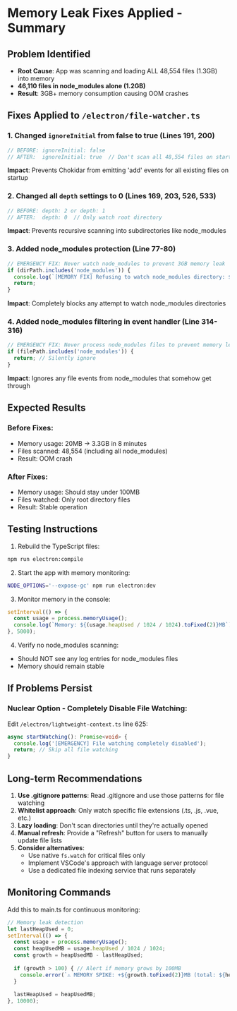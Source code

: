 # Memory Leak Fixes Applied - Summary

## Problem Identified
- **Root Cause**: App was scanning and loading ALL 48,554 files (1.3GB) into memory
- **46,110 files in node_modules alone (1.2GB)**
- **Result**: 3GB+ memory consumption causing OOM crashes

## Fixes Applied to `/electron/file-watcher.ts`

### 1. Changed `ignoreInitial` from false to true (Lines 191, 200)
```typescript
// BEFORE: ignoreInitial: false
// AFTER:  ignoreInitial: true  // Don't scan all 48,554 files on startup!
```
**Impact**: Prevents Chokidar from emitting 'add' events for all existing files on startup

### 2. Changed all `depth` settings to 0 (Lines 169, 203, 526, 533)
```typescript
// BEFORE: depth: 2 or depth: 1
// AFTER:  depth: 0  // Only watch root directory
```
**Impact**: Prevents recursive scanning into subdirectories like node_modules

### 3. Added node_modules protection (Line 77-80)
```typescript
// EMERGENCY FIX: Never watch node_modules to prevent 3GB memory leak
if (dirPath.includes('node_modules')) {
  console.log(`[MEMORY FIX] Refusing to watch node_modules directory: ${dirPath}`);
  return;
}
```
**Impact**: Completely blocks any attempt to watch node_modules directories

### 4. Added node_modules filtering in event handler (Line 314-316)
```typescript
// EMERGENCY FIX: Never process node_modules files to prevent memory leak
if (filePath.includes('node_modules')) {
  return; // Silently ignore
}
```
**Impact**: Ignores any file events from node_modules that somehow get through

## Expected Results

### Before Fixes:
- Memory usage: 20MB → 3.3GB in 8 minutes
- Files scanned: 48,554 (including all node_modules)
- Result: OOM crash

### After Fixes:
- Memory usage: Should stay under 100MB
- Files watched: Only root directory files
- Result: Stable operation

## Testing Instructions

1. Rebuild the TypeScript files:
```bash
npm run electron:compile
```

2. Start the app with memory monitoring:
```bash
NODE_OPTIONS='--expose-gc' npm run electron:dev
```

3. Monitor memory in the console:
```javascript
setInterval(() => {
  const usage = process.memoryUsage();
  console.log(`Memory: ${(usage.heapUsed / 1024 / 1024).toFixed(2)}MB`);
}, 5000);
```

4. Verify no node_modules scanning:
- Should NOT see any log entries for node_modules files
- Memory should remain stable

## If Problems Persist

### Nuclear Option - Completely Disable File Watching:
Edit `/electron/lightweight-context.ts` line 625:
```typescript
async startWatching(): Promise<void> {
  console.log('[EMERGENCY] File watching completely disabled');
  return; // Skip all file watching
}
```

## Long-term Recommendations

1. **Use .gitignore patterns**: Read .gitignore and use those patterns for file watching
2. **Whitelist approach**: Only watch specific file extensions (.ts, .js, .vue, etc.)
3. **Lazy loading**: Don't scan directories until they're actually opened
4. **Manual refresh**: Provide a "Refresh" button for users to manually update file lists
5. **Consider alternatives**: 
   - Use native `fs.watch` for critical files only
   - Implement VSCode's approach with language server protocol
   - Use a dedicated file indexing service that runs separately

## Monitoring Commands

Add this to main.ts for continuous monitoring:
```javascript
// Memory leak detection
let lastHeapUsed = 0;
setInterval(() => {
  const usage = process.memoryUsage();
  const heapUsedMB = usage.heapUsed / 1024 / 1024;
  const growth = heapUsedMB - lastHeapUsed;
  
  if (growth > 100) { // Alert if memory grows by 100MB
    console.error(`⚠️ MEMORY SPIKE: +${growth.toFixed(2)}MB (total: ${heapUsedMB.toFixed(2)}MB)`);
  }
  
  lastHeapUsed = heapUsedMB;
}, 10000);
```